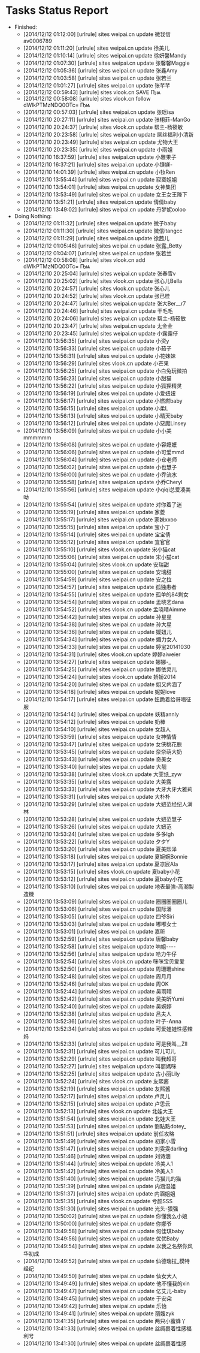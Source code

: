 Tasks Status Report
============

* Finished:
    * [2014/12/12 01:12:00] [urlrule] sites weipai.cn update 微我信av0006789
    * [2014/12/12 01:11:20] [urlrule] sites weipai.cn update 徐美儿
    * [2014/12/12 01:10:14] [urlrule] sites weipai.cn update 徐妍馨Mandy
    * [2014/12/12 01:07:30] [urlrule] sites weipai.cn update 张馨馨Maggie
    * [2014/12/12 01:05:36] [urlrule] sites weipai.cn update 张鑫Amy
    * [2014/12/12 01:03:58] [urlrule] sites weipai.cn update 张若兰
    * [2014/12/12 01:01:27] [urlrule] sites weipai.cn update 张芊芊
    * [2014/12/12 00:59:43] [urlrule] sites vlook.cn SAVE Ҧѩ
    * [2014/12/12 00:58:08] [urlrule] sites vlook.cn follow dWlkPTMzNDQ0OTc= Ҧѩ
    * [2014/12/12 00:57:03] [urlrule] sites weipai.cn update 张瑶isa
    * [2014/12/10 20:27:11] [urlrule] sites weipai.cn update 张栩菲-ManGo
    * [2014/12/10 20:24:37] [urlrule] sites vlook.cn update 帮主-杨筱敏
    * [2014/12/10 20:23:58] [urlrule] sites weipai.cn update 屌丝福利小清新
    * [2014/12/10 20:23:49] [urlrule] sites weipai.cn update 尤物大王
    * [2014/12/10 20:23:35] [urlrule] sites weipai.cn update 小雨姐
    * [2014/12/10 16:37:59] [urlrule] sites weipai.cn update 小雅果子
    * [2014/12/10 16:37:21] [urlrule] sites weipai.cn update 小镁媄-
    * [2014/12/10 14:01:39] [urlrule] sites weipai.cn update 小钕Ren
    * [2014/12/10 13:55:44] [urlrule] sites weipai.cn update 寂寞姐姐
    * [2014/12/10 13:54:01] [urlrule] sites weipai.cn update 女神集团
    * [2014/12/10 13:53:49] [urlrule] sites weipai.cn update 女王女王陛下
    * [2014/12/10 13:51:21] [urlrule] sites weipai.cn update 倩倩baby
    * [2014/12/10 13:49:02] [urlrule] sites weipai.cn update 丹梦妮ooloo
* Doing Nothing:
    * [2014/12/12 01:11:32] [urlrule] sites weipai.cn update 微子baby
    * [2014/12/12 01:11:30] [urlrule] sites weipai.cn update 微信itangcc
    * [2014/12/12 01:11:29] [urlrule] sites weipai.cn update 徐茜儿
    * [2014/12/12 01:05:46] [urlrule] sites weipai.cn update 张露_Betty
    * [2014/12/12 01:04:07] [urlrule] sites weipai.cn update 张若兰
    * [2014/12/12 00:58:08] [urlrule] sites vlook.cn add dWlkPTMzNDQ0OTc= Ҧѩ
    * [2014/12/10 20:25:04] [urlrule] sites weipai.cn update 张春雪v
    * [2014/12/10 20:25:02] [urlrule] sites vlook.cn update 张心儿Bella
    * [2014/12/10 20:24:57] [urlrule] sites vlook.cn update 张心儿
    * [2014/12/10 20:24:52] [urlrule] sites vlook.cn update 张已桂
    * [2014/12/10 20:24:47] [urlrule] sites weipai.cn update 张大Ber__r7
    * [2014/12/10 20:24:46] [urlrule] sites weipai.cn update 干毛毛
    * [2014/12/10 20:24:06] [urlrule] sites weipai.cn update 帮主-杨筱敏
    * [2014/12/10 20:23:47] [urlrule] sites weipai.cn update 尢金金
    * [2014/12/10 20:23:45] [urlrule] sites weipai.cn update 小露露仔
    * [2014/12/10 13:56:35] [urlrule] sites weipai.cn update 小资y
    * [2014/12/10 13:56:33] [urlrule] sites weipai.cn update 小茹子
    * [2014/12/10 13:56:31] [urlrule] sites weipai.cn update 小花妹妹
    * [2014/12/10 13:56:29] [urlrule] sites vlook.cn update 小芒果
    * [2014/12/10 13:56:25] [urlrule] sites weipai.cn update 小白兔玩微拍
    * [2014/12/10 13:56:23] [urlrule] sites weipai.cn update 小甜猫
    * [2014/12/10 13:56:22] [urlrule] sites weipai.cn update 小狐狸精灵
    * [2014/12/10 13:56:19] [urlrule] sites weipai.cn update 小爱妞妞
    * [2014/12/10 13:56:17] [urlrule] sites weipai.cn update 小燃燃baby
    * [2014/12/10 13:56:15] [urlrule] sites weipai.cn update 小柔L
    * [2014/12/10 13:56:13] [urlrule] sites weipai.cn update 小晴天baby
    * [2014/12/10 13:56:12] [urlrule] sites weipai.cn update 小惡魔Linsey
    * [2014/12/10 13:56:09] [urlrule] sites weipai.cn update 小小美mmmmmm
    * [2014/12/10 13:56:08] [urlrule] sites weipai.cn update 小容嬷嬷
    * [2014/12/10 13:56:06] [urlrule] sites weipai.cn update 小可爱mmd
    * [2014/12/10 13:56:04] [urlrule] sites weipai.cn update 小仓老师
    * [2014/12/10 13:56:02] [urlrule] sites weipai.cn update 小也慧子
    * [2014/12/10 13:56:00] [urlrule] sites weipai.cn update 小乔流水
    * [2014/12/10 13:55:58] [urlrule] sites weipai.cn update 小乔Cheryl
    * [2014/12/10 13:55:56] [urlrule] sites weipai.cn update 小qiqi总爱凑美呦
    * [2014/12/10 13:55:54] [urlrule] sites weipai.cn update 对你着了迷
    * [2014/12/10 13:55:19] [urlrule] sites weipai.cn update 家菱
    * [2014/12/10 13:55:17] [urlrule] sites weipai.cn update 家妹xxoo
    * [2014/12/10 13:55:15] [urlrule] sites weipai.cn update 宝小丁
    * [2014/12/10 13:55:14] [urlrule] sites weipai.cn update 宝宝倩
    * [2014/12/10 13:55:12] [urlrule] sites weipai.cn update 宜官官
    * [2014/12/10 13:55:10] [urlrule] sites vlook.cn update 宋小猫cat
    * [2014/12/10 13:55:06] [urlrule] sites weipai.cn update 宋小猫cat
    * [2014/12/10 13:55:04] [urlrule] sites vlook.cn update 安瑞甜
    * [2014/12/10 13:55:00] [urlrule] sites weipai.cn update 安瑞甜
    * [2014/12/10 13:54:59] [urlrule] sites weipai.cn update 安之拉
    * [2014/12/10 13:54:57] [urlrule] sites weipai.cn update 孤独患者
    * [2014/12/10 13:54:55] [urlrule] sites weipai.cn update 孤单的84剩女
    * [2014/12/10 13:54:54] [urlrule] sites weipai.cn update 孟晓艺dana
    * [2014/12/10 13:54:52] [urlrule] sites vlook.cn update 孟晓晴Aimme
    * [2014/12/10 13:54:42] [urlrule] sites weipai.cn update 孙星星
    * [2014/12/10 13:54:38] [urlrule] sites weipai.cn update 孙大星
    * [2014/12/10 13:54:36] [urlrule] sites weipai.cn update 媛妞儿
    * [2014/12/10 13:54:34] [urlrule] sites weipai.cn update 媚力女人
    * [2014/12/10 13:54:33] [urlrule] sites weipai.cn update 婷宝20141030
    * [2014/12/10 13:54:31] [urlrule] sites vlook.cn update 婷婷aiweier
    * [2014/12/10 13:54:27] [urlrule] sites weipai.cn update 娜娜-_
    * [2014/12/10 13:54:25] [urlrule] sites weipai.cn update 娜依灵儿
    * [2014/12/10 13:54:24] [urlrule] sites vlook.cn update 娇娇2014
    * [2014/12/10 13:54:20] [urlrule] sites weipai.cn update 姐又内涵了
    * [2014/12/10 13:54:18] [urlrule] sites weipai.cn update 妮妮love
    * [2014/12/10 13:54:17] [urlrule] sites weipai.cn update 妞跪着给哥唱征服
    * [2014/12/10 13:54:14] [urlrule] sites weipai.cn update 妖精annly
    * [2014/12/10 13:54:12] [urlrule] sites weipai.cn update 奶棒
    * [2014/12/10 13:54:10] [urlrule] sites weipai.cn update 女超人
    * [2014/12/10 13:53:59] [urlrule] sites weipai.cn update 女神情情
    * [2014/12/10 13:53:47] [urlrule] sites weipai.cn update 女侠桃花鹿
    * [2014/12/10 13:53:45] [urlrule] sites weipai.cn update 奈奈萌大奶
    * [2014/12/10 13:53:43] [urlrule] sites weipai.cn update 奇美女
    * [2014/12/10 13:53:40] [urlrule] sites weipai.cn update 大靓
    * [2014/12/10 13:53:38] [urlrule] sites vlook.cn update 大雯纸_zyw
    * [2014/12/10 13:53:35] [urlrule] sites weipai.cn update 大美露
    * [2014/12/10 13:53:33] [urlrule] sites weipai.cn update 大牙大牙大雅莉
    * [2014/12/10 13:53:31] [urlrule] sites weipai.cn update 大朴朴
    * [2014/12/10 13:53:29] [urlrule] sites weipai.cn update 大妞范经纪人满林
    * [2014/12/10 13:53:28] [urlrule] sites weipai.cn update 大妞范慧子
    * [2014/12/10 13:53:26] [urlrule] sites weipai.cn update 大妞范
    * [2014/12/10 13:53:24] [urlrule] sites weipai.cn update 多多lgh
    * [2014/12/10 13:53:22] [urlrule] sites weipai.cn update 夕夕Y
    * [2014/12/10 13:53:20] [urlrule] sites weipai.cn update 夏美熙泽
    * [2014/12/10 13:53:18] [urlrule] sites weipai.cn update 夏婉婉Bonnie
    * [2014/12/10 13:53:17] [urlrule] sites weipai.cn update 夏凉宸Ala
    * [2014/12/10 13:53:15] [urlrule] sites vlook.cn update 夏baby小花
    * [2014/12/10 13:53:12] [urlrule] sites weipai.cn update 夏baby小花
    * [2014/12/10 13:53:10] [urlrule] sites weipai.cn update 地表最強-高潮製造機
    * [2014/12/10 13:53:09] [urlrule] sites weipai.cn update 圈圈圈圈圈儿
    * [2014/12/10 13:53:06] [urlrule] sites weipai.cn update 国际潘
    * [2014/12/10 13:53:05] [urlrule] sites weipai.cn update 四爷Siri
    * [2014/12/10 13:53:03] [urlrule] sites weipai.cn update 嘟嘟女士
    * [2014/12/10 13:53:01] [urlrule] sites weipai.cn update 嘉昕
    * [2014/12/10 13:52:59] [urlrule] sites weipai.cn update 唐馨baby
    * [2014/12/10 13:52:58] [urlrule] sites weipai.cn update 响姐----
    * [2014/12/10 13:52:56] [urlrule] sites weipai.cn update 哈力牛仔
    * [2014/12/10 13:52:54] [urlrule] sites vlook.cn update 咪咪宝贝爱爱
    * [2014/12/10 13:52:50] [urlrule] sites weipai.cn update 周珊珊shine
    * [2014/12/10 13:52:48] [urlrule] sites weipai.cn update 周月月
    * [2014/12/10 13:52:46] [urlrule] sites weipai.cn update 周OK
    * [2014/12/10 13:52:44] [urlrule] sites weipai.cn update 吴雨晴
    * [2014/12/10 13:52:42] [urlrule] sites weipai.cn update 吴美昕Yumi
    * [2014/12/10 13:52:40] [urlrule] sites weipai.cn update 吴婉婷
    * [2014/12/10 13:52:38] [urlrule] sites weipai.cn update 吕夫人
    * [2014/12/10 13:52:36] [urlrule] sites weipai.cn update 叶子-Anna
    * [2014/12/10 13:52:34] [urlrule] sites weipai.cn update 可爱娃娃性感辣妈
    * [2014/12/10 13:52:33] [urlrule] sites weipai.cn update 可是我叫__Zll
    * [2014/12/10 13:52:31] [urlrule] sites weipai.cn update 可儿可儿
    * [2014/12/10 13:52:29] [urlrule] sites weipai.cn update 叫我超哥
    * [2014/12/10 13:52:27] [urlrule] sites weipai.cn update 叫丽媽咪
    * [2014/12/10 13:52:25] [urlrule] sites weipai.cn update 古小丽Lily
    * [2014/12/10 13:52:24] [urlrule] sites vlook.cn update 友熙酱
    * [2014/12/10 13:52:19] [urlrule] sites weipai.cn update 友熙酱
    * [2014/12/10 13:52:17] [urlrule] sites weipai.cn update 卢灵儿
    * [2014/12/10 13:52:15] [urlrule] sites weipai.cn update 卢思云
    * [2014/12/10 13:52:13] [urlrule] sites vlook.cn update 北娃大王
    * [2014/12/10 13:51:54] [urlrule] sites weipai.cn update 北娃大王
    * [2014/12/10 13:51:53] [urlrule] sites weipai.cn update 劉點點dotey_
    * [2014/12/10 13:51:51] [urlrule] sites weipai.cn update 前任攻略
    * [2014/12/10 13:51:49] [urlrule] sites weipai.cn update 初家小雪
    * [2014/12/10 13:51:47] [urlrule] sites weipai.cn update 刘雯雯darling
    * [2014/12/10 13:51:46] [urlrule] sites weipai.cn update 刘诗涵
    * [2014/12/10 13:51:44] [urlrule] sites weipai.cn update 冷美人1
    * [2014/12/10 13:51:42] [urlrule] sites weipai.cn update 冷美人1
    * [2014/12/10 13:51:40] [urlrule] sites weipai.cn update 冯猫儿的猫
    * [2014/12/10 13:51:39] [urlrule] sites weipai.cn update 内涵湿姐
    * [2014/12/10 13:51:37] [urlrule] sites weipai.cn update 内涵姐姐
    * [2014/12/10 13:51:35] [urlrule] sites vlook.cn update 兮颜SSS
    * [2014/12/10 13:51:30] [urlrule] sites weipai.cn update 光头-狠强
    * [2014/12/10 13:50:02] [urlrule] sites weipai.cn update 你懂我么小娘
    * [2014/12/10 13:50:00] [urlrule] sites weipai.cn update 你娜爷
    * [2014/12/10 13:49:58] [urlrule] sites weipai.cn update 何佳琪baby
    * [2014/12/10 13:49:56] [urlrule] sites weipai.cn update 优优Baby
    * [2014/12/10 13:49:54] [urlrule] sites weipai.cn update 以我之名祭你风华初成
    * [2014/12/10 13:49:52] [urlrule] sites weipai.cn update 仙德瑞拉_模特经纪
    * [2014/12/10 13:49:50] [urlrule] sites weipai.cn update 仙女大人
    * [2014/12/10 13:49:49] [urlrule] sites weipai.cn update 他不懂我的xin
    * [2014/12/10 13:49:47] [urlrule] sites weipai.cn update 亿艾儿-baby
    * [2014/12/10 13:49:45] [urlrule] sites weipai.cn update 于安朵
    * [2014/12/10 13:49:42] [urlrule] sites weipai.cn update 乐怡
    * [2014/12/10 13:49:41] [urlrule] sites weipai.cn update 丽嫂zyk
    * [2014/12/10 13:41:35] [urlrule] sites weipai.cn update 两只小蜜蜂丫
    * [2014/12/10 13:41:33] [urlrule] sites weipai.cn update 丝绸裹着性感福利号
    * [2014/12/10 13:41:30] [urlrule] sites weipai.cn update 丝绸裹着性感
